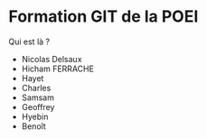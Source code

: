 # Formation GIT de la POEI

Qui est là ?



* Nicolas Delsaux
* Hicham FERRACHE
* Hayet 
* Charles
* Samsam
* Geoffrey
* Hyebin
* Benoît

